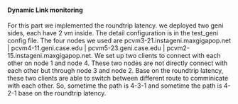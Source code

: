 #### Dynamic Link monitoring 

For this part we implemented the roundtrip latency. we deployed two geni sides, each have 2 vm inside. The detail configuration is in the test_geni config 
file. The four nodes we used are pcvm3-21.instageni.maxgigapop.net | pcvm4-11.geni.case.edu | pcvm5-23.geni.case.edu | pcvm2-15.instageni.maxgigapop.net. We 
set up two clients to connect with each other on node 1 and node 4. These two nodes are not directly connect with each other but through node 3 and node 2.
Base on the roundtrip latency, these two clients are able to switch between different route to comminicate with each other. So, sometime the path is 4-3-1
and sometime the path is 4-2-1 base on the roundtrip latency.
